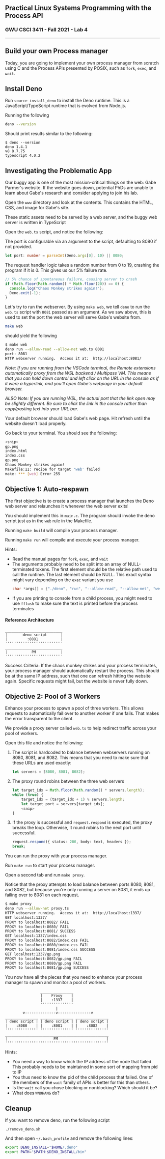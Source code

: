 ## Practical Linux Systems Programming with the Process API

### GWU CSCI 3411 - Fall 2021 - Lab 4

---

## Build your own Process manager

Today, you are going to implement your own process manager from scratch using C and the Process APIs presented by POSIX, such as `fork`, `exec`, and `wait`.

## Install Deno

Run `source install_deno` to install the Deno runtime. This is a JavaScript/TypeScript runtime that is evolved from Node.js.

Running the following

```sh
deno --version
```

Should print results similar to the following:

```
$ deno --version
deno 1.4.1
v8 8.7.75
typescript 4.0.2
```

## Investigating the Problematic App

Our buggy app is one of the most mission-critical things on the web: Gabe Parmer's website. If the website goes down, potential PhDs are unable to learn about Gabe's research and consider applying to join his lab.

Open the `www` directory and look at the contents. This contains the HTML, CSS, and image for Gabe's site.

These static assets need to be served by a web server, and the buggy web server is written in TypeScript

Open the `web.ts` script, and notice the following:

The port is configurable via an argument to the script, defaulting to 8080 if not provided.

```ts
let port: number = parseInt(Deno.args[0], 10) || 8080;
```

The request handler logic takes a random number from 0 to 19, crashing the program if it is 0. This gives us our 5% failure rate.

```ts
// 5% chance of spontaneous failure, causing server to crash
if (Math.floor(Math.random() * Math.floor(20)) == 0) {
  console.log("Chaos Monkey strikes again!");
  Deno.exit(-1);
}
```

Let's try to run the webserver. By using `make web`, we tell `deno` to run the `web.ts` script with `8081` passed as an argument. As we saw above, this is used to set the port the web server will serve Gabe's website from.

```sh
make web
```

should yield the following

```sh
$ make web
deno run --allow-read --allow-net web.ts 8081
port: 8081
HTTP webserver running.  Access it at:  http://localhost:8081/
```

_Note: If you are running from the VSCode terminal, the Remote extensions automatically proxy from the WSL backend / Multipass VM. This means that you can hold down control and left click on the URL in the console as if it were a hyperlink, and you'll open Gabe's webpage in your default browser._

_ALSO Note: If you are running WSL, the actual port that the link open may be slightly different. Be sure to click the link in the console rather than copy/pasting text into your URL bar._

Your default browser should load Gabe's web page. Hit refresh until the website doesn't load properly.

Go back to your terminal. You should see the following:

```sh
<snip>
gp.png
index.html
index.css
gp.png
Chaos Monkey strikes again!
Makefile:11: recipe for target 'web' failed
make: *** [web] Error 255
```

## Objective 1: Auto-respawn

The first objective is to create a process manager that launches the Deno web server and relaunches it whenever the web server exits!

You should implement this in `main.c`. The program should invoke the deno script just as in the `web` rule in the Makefile.

Running `make build` will compile your process manager.

Running `make run` will compile and execute your process manager.

Hints:

- Read the manual pages for `fork`, `exec`, and `wait`
- The arguments probably need to be split into an array of NULL-terminated tokens. The first element should be the relative path used to call the runtime. The last element should be NULL. This exact syntax might vary depending on the `exec` variant you use
  ```c
  char *args[] = {"./deno", "run", "--allow-read", "--allow-net", "web.ts", "8081", NULL};
  ```
- If you are printing to console from a child process, you might need to use `fflush` to make sure the text is printed before the process terminates

#### Reference Architecture

```
__________________________
|       deno script      |
|         :8081          |
''''''''''''''''''''''''''
__________________________
|           PM           |
''''''''''''''''''''''''''
```

Success Criteria: If the chaos monkey strikes and your process terminates, your process manager should automatically restart the process. This should be at the same IP address, such that one can refresh hitting the website again. Specific requests might fail, but the website is never fully down.

## Objective 2: Pool of 3 Workers

Enhance your process to spawn a pool of three workers. This allows requests to automatically fail over to another worker if one fails. That makes the error transparent to the client.

We provide a proxy server called `web.ts` to help redirect traffic across your pool of workers.

Open this file and notice the following:

1.  The script is hardcoded to balance between webservers running on 8080, 8081, and 8082. This means that you need to make sure that these URLs are used exactly:

    ```ts
    let servers = [8080, 8081, 8082];
    ```

2.  The proxy round robins between the three web servers

    ```ts
    let target_idx = Math.floor(Math.random() * servers.length);
    while (true) {
        target_idx = (target_idx + 1) % servers.length;
        let target_port = servers[target_idx];
        <snip>
    }
    ```

3.  If the proxy is successful and `request.respond` is executed, the proxy breaks the loop. Otherwise, it round robins to the next port until successful.
    ```ts
    request.respond({ status: 200, body: text, headers });
    break;
    ```

You can run the proxy with your process manager.

Run `make run` to start your process manager.

Open a second tab and run `make proxy`.

Notice that the proxy attempts to load balance between ports 8080, 8081, and 8082, but because you're only running a server on 8081, it ends up failing over to 8081 on each request.

```sh
$ make proxy
deno run --allow-net proxy.ts
HTTP webserver running.  Access it at:  http://localhost:1337/
GET localhost:1337/
PROXY to localhost:8082/ FAIL
PROXY to localhost:8080/ FAIL
PROXY to localhost:8081/ SUCCESS
GET localhost:1337/index.css
PROXY to localhost:8082/index.css FAIL
PROXY to localhost:8080/index.css FAIL
PROXY to localhost:8081/index.css SUCCESS
GET localhost:1337/gp.png
PROXY to localhost:8082/gp.png FAIL
PROXY to localhost:8080/gp.png FAIL
PROXY to localhost:8081/gp.png SUCCESS
```

You now have all the pieces that you need to enhance your process manager to spawn and monitor a pool of workers.

```
                _______________
                |    Proxy    |
                |    :1337    |
                '''''''''''''''
                       |
        v--------------v---------------v
_______________ _______________ _______________
| deno script | | deno script | | deno script |
|    :8080    | |    :8081    | |    :8082    |
''''''''''''''' ''''''''''''''' '''''''''''''''
_______________________________________________
|                     PM                      |
'''''''''''''''''''''''''''''''''''''''''''''''
```

Hints:

- You need a way to know which the IP address of the node that failed. This probably needs to be maintained in some sort of mapping from pid to IP
- You thus need to know the pid of the child process that failed. One of the members of the `wait` family of APIs is better for this than others.
- Is the `wait` call you chose blocking or nonblocking? Which should it be?
- What does `WNOHANG` do?

## Cleanup

If you want to remove deno, run the following script

`./remove_deno.sh`

And then open `~/.bash_profile` and remove the following lines:

```bash
export DENO_INSTALL="$HOME/.deno"
export PATH="$PATH:$DENO_INSTALL/bin"
```
